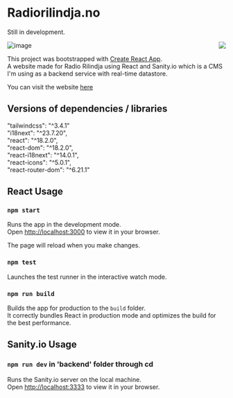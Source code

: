 # Radiorilindja.no

Still in development.

![image](https://github.com/AlbanXV/radiorilindja.no/assets/61944761/b3636467-48b4-4d0a-9291-84ff79697242)
<img src="https://github.com/AlbanXV/radiorilindja.no/assets/61944761/fb129a2c-3482-4c9e-bde2-36f6d229a36b" align="right">


This project was bootstrapped with [Create React App](https://github.com/facebook/create-react-app).\
A website made for Radio Rilindja using React and Sanity.io which is a CMS I'm using as a backend service with real-time datastore.

You can visit the website [here](https://radiorilindja.no)

## Versions of dependencies / libraries
"tailwindcss": "^3.4.1"\
"i18next": "^23.7.20",\
"react": "^18.2.0",\
"react-dom": "^18.2.0",\
"react-i18next": "^14.0.1",\
"react-icons": "^5.0.1",\
"react-router-dom": "^6.21.1"

## React Usage

### `npm start`

Runs the app in the development mode.\
Open [http://localhost:3000](http://localhost:3000) to view it in your browser.

The page will reload when you make changes.

### `npm test`

Launches the test runner in the interactive watch mode.

### `npm run build`

Builds the app for production to the `build` folder.\
It correctly bundles React in production mode and optimizes the build for the best performance.

## Sanity.io Usage

### `npm run dev` in 'backend' folder through cd
Runs the Sanity.io server on the local machine.\
Open [http://localhost:3333](http://localhost:3333) to view it in your browser.
